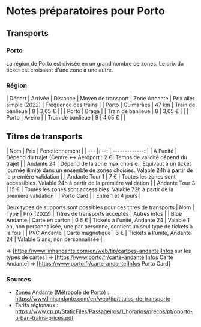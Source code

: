 # Notes préparatoires pour Porto

## Transports

### Porto
La région de Porto est divisée en un grand nombre de zones. Le prix du ticket est croissant d'une zone à une autre. 

### Région

| Départ | Arrivée | Distance | Moyen de transport | Zone Andante | Prix aller simple (2022) | Fréquence des trains |
| Porto | Guimarães | 47 km | Train de banlieue | 8 | 3,65 € |  |
| Porto | Braga |  | Train de banlieue | 8 | 3,65 € |  |
| Porto | Aveiro |  | Train de banlieue | 9 | 4,05 € |  |

## Titres de transports

| Nom | Prix | Fonctionnement |
| --- |: --: | -------------: |
| A l'unité | Dépend du trajet (Centre <-> Aéroport : 2 €| Temps de validité dépend du trajet |
| Andante 24 | Dépend de la zone max choisie | Equivaut à un ticket journée ilimité dans un ensemble de zones choisies. Valable 24h à partir de la première validation |
| Andante Tour 1 | 7 € | Toutes les zones sont accessibles. Valable 24h à partir de la première validation |
| Andante Tour 3 | 15 € | Toutes les zones sont accessibles. Valable 72h à partir de la première validation |
| Porto Card | | Entre 1 et 4 jours |

Deux types de supports sont possibles pour ces titres de transports
| Nom | Type | Prix (2022) | Titres de transports acceptés | Autres infos |
| Blue Andante | Carte en carton | 0.6 € | Tickets à l'unité, Andante 24 | Valable 1 an, non personnalisée, une par personne, contient un seul type de tickets à la fois |
| PVC Andante | Carte magnétique | 6 € | Tickets à l'unité, Andante 24 | Valable 5 ans, non personnalisée |

=> [https://www.linhandante.com/en/web/tip/cartoes-andante|Infos sur les types de cartes]
=> [https://www.porto.fr/carte-andante|Infos Carte Andante]
=> [https://www.porto.fr/carte-andante|Infos Porto Card]

### Sources
* Zones Andante (Métropole de Porto) : https://www.linhandante.com/en/web/tip/titulos-de-transporte
* Tarifs régionaux : https://www.cp.pt/StaticFiles/Passageiros/1_horarios/precos/pt/oporto-urban-trains-prices.pdf